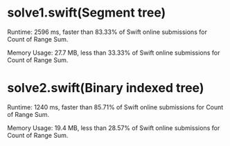 # solve1.swift(Segment tree)

Runtime: 2596 ms, faster than 83.33% of Swift online submissions for Count of Range Sum.

Memory Usage: 27.7 MB, less than 33.33% of Swift online submissions for Count of Range Sum.

# solve2.swift(Binary indexed tree)

Runtime: 1240 ms, faster than 85.71% of Swift online submissions for Count of Range Sum.

Memory Usage: 19.4 MB, less than 28.57% of Swift online submissions for Count of Range Sum.
